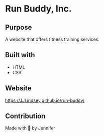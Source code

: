 # Run Buddy, Inc.

## Purpose
A website that offers fitness training services.

## Built with
* HTML
* CSS

## Website
https://JJLindsey.github.io/run-buddy/

## Contribution
Made with 💜 by Jennifer

